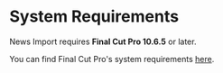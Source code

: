 # System Requirements

News Import requires **Final Cut Pro 10.6.5** or later.

You can find Final Cut Pro's system requirements [here](https://www.apple.com/au/final-cut-pro/specs/).